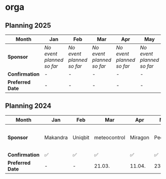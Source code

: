 # orga

## Planning 2025

| **Month**   | Jan | Feb | Mar | Apr | May | Jun | Jul | Aug | Sep | Oct | Nov | Dec |
| ------- | --- | --- | --- | --- | --- | --- | --- | --- | --- | --- | --- | --- |
| **Sponsor** |  _No event planned so far_ |   _No event planned so far_  |  _No event planned so far_  |  _No event planned so far_  |    _No event planned so far_   | _No event planned so far_ |   _No event planned so far_  |   _No event planned so far_  |   _No event planned so far_  |  _No event planned so far_  |   _No event planned so far_  |   _No event planned so far_  |
| **Confirmation** |  _-_ |  _-_  |  _-_ | _-_ |  _-_ |  _-_  |   _-_  |  _-_  |  _-_  | _-_ | _-_ |   _-_  |
| **Preferred Date** | _-_ | _-_ | _-_ | _-_| _-_| _-_ |_-_ | _-_ | _-_. | _-_ | _-_ | _-_ |

## Planning 2024

| **Month**   | Jan | Feb | Mar | Apr | May | Jun | Jul | Aug | Sep | Oct | Nov | Dec |
| ------- | --- | --- | --- | --- | --- | --- | --- | --- | --- | --- | --- | --- |
| **Sponsor** |  Makandra |   Uniqbit  |  meteocontrol  |  Miragon  |    Peerigon   | mischok |   AraCom  |   _No event planned so far_  |   TEAM23  |  _No event_  |   Makandra  |   Uniqbit  |
| **Confirmation** |  ✅  |    ✅    |    ✅   | ✅ |  ✅ |  ✅  |   ✅  |  _-_  |  ✅  | _-_ | ✅ |   ✅  |
| **Preferred Date** | _-_ | _-_ | 21.03. | 11.04.| 23.05.| _-_ | 25.07. | _-_ | 26.09. | _-_ | _-_ | _-_ |

  
